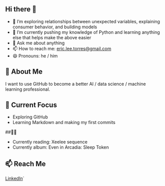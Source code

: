 ## Hi there 👋

- 🔭 I’m exploring relationships between unexpected variables, explaining consumer behavior, and building models
- 🌱 I’m currently pushing my knowledge of Python and learning anything else that helps make the above easier
- 💬 Ask me about anything
- 📫 How to reach me: eric.lee.torres@gmail.com
- 😄 Pronouns: he / him

## 👋 About Me
I want to use GitHub to become a better AI / data science / machine learning professional. 

## 🌱 Current Focus
- Exploring GitHub
- Learning Markdown and making my first commits

##📖🎵
- Currently reading: Xeelee sequence
- Currently album: Even in Arcadia: Sleep Token

## 📫 Reach Me
[LinkedIn](https://linkedin.com/in/eric-torres-cfa/)`

